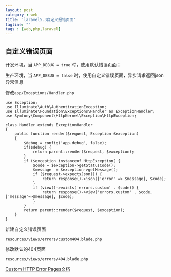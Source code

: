 ```yaml
---
layout: post
category : web
title: 'laravel5.3自定义报错页面'
tagline: ""
tags : [web,php,laravel]
---
```


## 自定义错误页面

开发环境，当 `APP_DEBUG = true` 时，使用默认错误页面；

生产环境，当 `APP_DEBUG = false` 时，使用自定义错误页面，异步请求返回json异常信息

<!--break-->

修改`app/Exceptions/Handler.php`

```
use Exception;
use Illuminate\Auth\AuthenticationException;
use Illuminate\Foundation\Exceptions\Handler as ExceptionHandler;
use Symfony\Component\HttpKernel\Exception\HttpException;
 
class Handler extends ExceptionHandler
{
    public function render($request, Exception $exception)
    {
        $debug = config('app.debug', false);
        if($debug) {
            return parent::render($request, $exception);
        }
        if ($exception instanceof HttpException) {
            $code = $exception->getStatusCode();
            $message  = $exception->getMessage();
            if ($request->expectsJson()) {
                return response()->json(['error' => $message], $code);
            }
            if (view()->exists('errors.custom' . $code)) {
                return response()->view('errors.custom' . $code, ['message'=>$message], $code);
            }
        }
        return parent::render($request, $exception);
    }
}
```

新建自定义错误页面

```
resources/views/errors/custom404.blade.php
```

修改默认的404页面

```
resources/views/errors/404.blade.php
```

[Custom HTTP Error Pages文档](https://laravel.com/docs/5.3/errors#custom-http-error-pages)